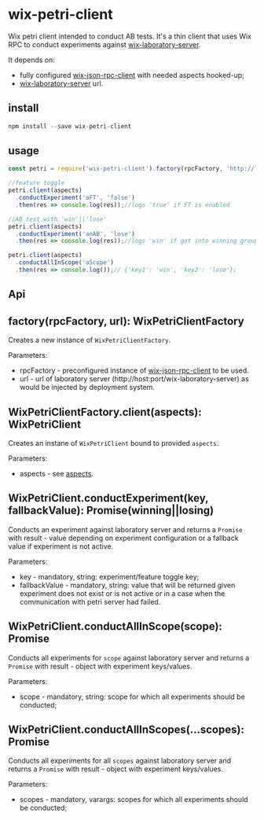 # wix-petri-client

Wix petri client intended to conduct AB tests. It's a thin client that uses Wix RPC to conduct experiments against [wix-laboratory-server](https://github.com/wix-private/wix-petri/tree/master/wix-laboratory-server). 

It depends on:
 - fully configured [wix-json-rpc-client](../../rpc/wix-json-rpc-client) with needed aspects hooked-up;
 - [wix-laboratory-server](https://github.com/wix-private/wix-petri/tree/master/wix-laboratory-server) url.

## install

```js
npm install --save wix-petri-client
```

## usage

```js
const petri = require('wix-petri-client').factory(rpcFactory, 'http://laboratory:3000');

//feature toggle
petri.client(aspects)
  .conductExperiment('aFT', 'false')
  .then(res => console.log(res));//logs 'true' if FT is enabled

//AB test with 'win'||'lose'
petri.client(aspects)
  .conductExperiment('anAB', 'lose')
  .then(res => console.log(res));//logs 'win' if got into winning group

petri.client(aspects)
  .conductAllInScope('aScope')
  .then(res => console.log());// {'key1': 'win', 'key2': 'lose'};
```

## Api
## factory(rpcFactory, url): WixPetriClientFactory
Creates a new instance of `WixPetriClientFactory`.

Parameters:
 - rpcFactory - preconfigured instance of [wix-json-rpc-client](../../rpc/wix-json-rpc-client) to be used.
 - url - url of laboratory server (http://host:port/wix-laboratory-server) as would be injected by deployment system.

## WixPetriClientFactory.client(aspects): WixPetriClient
Creates an instane of `WixPetriClient` bound to provided `aspects`.

Parameters:
 - aspects - see [aspects](../../aspects).

## WixPetriClient.conductExperiment(key, fallbackValue): Promise(winning||losing)
Conducts an experiment against laboratory server and returns a `Promise` with result - value depending on experiment configuration or a fallback value if experiment is not active.

Parameters:
 - key - mandatory, string: experiment/feature toggle key;
 - fallbackValue - mandatory, string: value that will be returned given experiment does not exist or is not active or in a case when the communication with petri server had failed.

## WixPetriClient.conductAllInScope(scope): Promise
Conducts all experiments for `scope` against laboratory server and returns a `Promise` with result - object with experiment keys/values.

Parameters:
 - scope - mandatory, string: scope for which all experiments should be conducted;
 
 ## WixPetriClient.conductAllInScopes(...scopes): Promise
 Conducts all experiments for all `scopes` against laboratory server and returns a `Promise` with result - object with experiment keys/values.
 
 Parameters:
  - scopes - mandatory, varargs: scopes for which all experiments should be conducted;
 

